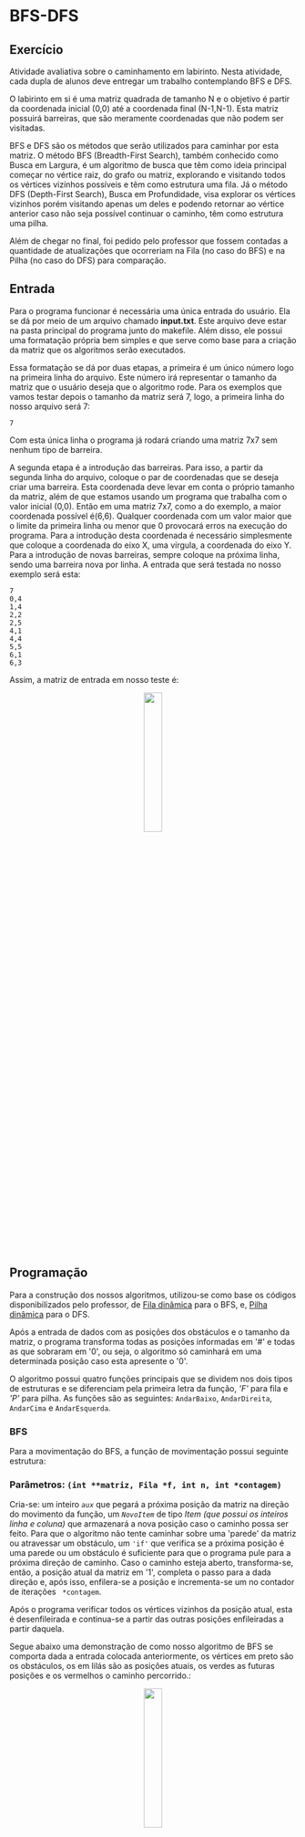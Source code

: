 # BFS-DFS

## Exercício

Atividade avaliativa sobre o caminhamento em labirinto. Nesta atividade, cada dupla de alunos deve entregar um trabalho contemplando BFS e DFS.

O labirinto em si é uma matriz quadrada de tamanho N e o objetivo é partir da coordenada inicial (0,0) até a coordenada final (N-1,N-1). Esta matriz possuirá barreiras, que são meramente coordenadas que não podem ser visitadas.

BFS e DFS são os métodos que serão utilizados para caminhar por esta matriz. O método BFS (Breadth-First Search), também conhecido como Busca em Largura, é um algoritmo de busca que têm como ideia principal começar no vértice raiz, do grafo ou matriz, explorando e visitando todos os vértices vizinhos possíveis e têm como estrutura uma fila. Já o método DFS (Depth-First Search), Busca em Profundidade, visa explorar os vértices vizinhos porém visitando apenas um deles e podendo retornar ao vértice anterior caso não seja possível continuar o caminho, têm como estrutura uma pilha.

Além de chegar no final, foi pedido pelo professor que fossem contadas a quantidade de atualizações que ocorreriam na Fila (no caso do BFS) e na Pilha (no caso do DFS) para comparação.

## Entrada

Para o programa funcionar é necessária uma única entrada do usuário. Ela se dá por meio de um arquivo chamado **input.txt**. Este arquivo deve estar na pasta principal do programa junto do makefile. Além disso, ele possui uma formatação própria bem simples e que serve como base para a criação da matriz que os algoritmos serão executados.

Essa formatação se dá por duas etapas, a primeira é um único número logo na primeira linha do arquivo. Este número irá representar o tamanho da matriz que o usuário deseja que o algoritmo rode. Para os exemplos que vamos testar depois o tamanho da matriz será 7, logo, a primeira linha do nosso arquivo será 7:

```
7
```

Com esta única linha o programa já rodará criando uma matriz 7x7 sem nenhum tipo de barreira.

A segunda etapa é a introdução das barreiras. Para isso, a partir da segunda linha do arquivo, coloque o par de coordenadas que se deseja criar uma barreira. Esta coordenada deve levar em conta o próprio tamanho da matriz, além de que estamos usando um programa que trabalha com o valor inicial (0,0). Então em uma matriz 7x7, como a do exemplo, a maior coordenada possível é(6,6). Qualquer coordenada com um valor maior que o limite da primeira linha ou menor que 0 provocará erros na execução do programa. Para a introdução desta coordenada é necessário simplesmente que coloque a coordenada do eixo X, uma vírgula, a coordenada do eixo Y. Para a introdução de novas barreiras, sempre coloque na próxima linha, sendo uma barreira nova por linha. A entrada que será testada no nosso exemplo será esta:

```
7
0,4
1,4
2,2
2,5
4,1
4,4
5,5
6,1
6,3
```

Assim, a matriz de entrada em nosso teste é:

<center><img src="images/Matriz%20com%20Barreiras.jpeg" style="width:25%;"></center>

## Programação
Para a construção dos nossos algoritmos, utilizou-se como base os códigos disponibilizados pelo professor, de <a href="https://github.com/mpiress/dynamic_queue">Fila dinâmica</a> para o BFS, e, <a href="https://github.com/mpiress/dynamic_stack">Pilha dinâmica</a> para o DFS.

Após a entrada de dados com as posições dos obstáculos e o tamanho da matriz, o programa transforma todas as posições informadas em '#' e todas as que sobraram em '0', ou seja, o algoritmo só caminhará em uma determinada posição caso esta apresente o '0'.

O algoritmo possui quatro funções principais que se dividem nos dois tipos de estruturas e se diferenciam pela primeira letra da função, <em>'F'</em> para fila e <em>'P'</em> para pilha. As funções são as seguintes: <code>AndarBaixo</code>, <code>AndarDireita</code>, <code>AndarCima</code> e <code>AndarEsquerda</code>.

### <strong> BFS </strong>
Para a movimentação do BFS, a função de movimentação possui seguinte estrutura:

### Parâmetros: <code>(int **matriz, Fila *f, int n, int *contagem)</code>

Cria-se: um inteiro <code><em>aux</em></code> que pegará a próxima posição da matriz na direção do movimento da função, um <code><em>NovoItem</code></em> de tipo <em>Item (que possui os inteiros linha e coluna)</em> que armazenará a nova posição caso o caminho possa ser feito. Para que o algoritmo não tente caminhar sobre uma 'parede' da matriz ou atravessar um obstáculo, um <code>'if'</code> que verifica se a próxima posição é uma parede ou um obstáculo é suficiente para que o programa pule para a próxima direção de caminho. Caso o caminho esteja aberto, transforma-se, então, a posição atual da matriz em '1', completa o passo para a dada direção e, após isso, enfilera-se a posição e incrementa-se um no contador de iterações <code> *contagem</code>.

Após o programa verificar todos os vértices vizinhos da posição atual, esta é desenfileirada e continua-se a partir das outras posições enfileiradas a partir daquela.

Segue abaixo uma demonstração de como nosso algoritmo de BFS se comporta dada a entrada colocada anteriormente, os vértices em preto são os obstáculos, os em lilás são as posições atuais, os verdes as futuras posições e os vermelhos o caminho percorrido.:

<center><IMG SRC="images/BFS.gif" style="width:25%;"></center>

### <strong> DFS </strong>
Para a programação do DFS, houveram algumas mudanças a partir do algoritmo BFS. Agora, a função apresenta a seguinte estrutura:

### Parâmetros: <code>(int **matriz, Pilha *p, int n, int *contagem)</code>

Cria-se: um inteiro <code><em>aux</em></code> que pegará a próxima posição da matriz na direção do movimento da função, um <code><em>NovoItem</code></em> de tipo <em>Item (que possui os inteiros linha e coluna)</em> que armazenará a nova posição caso o caminho possa ser feito. Para que o algoritmo não tente caminhar sobre uma 'parede' da matriz ou atravessar um obstáculo, um <code>'if'</code> que verifica se a próxima posição é uma parede ou um obstáculo é suficiente para que o programa pule para a próxima direção de caminho. Caso o caminho esteja aberto, transforma-se, então, a posição atual da matriz em '1', completa o passo para a dada direção e, após isso, empilhaa-se a posição e incrementa-se um no contador de iterações <code> *contagem</code>. Agora, a função é booleana e retorna <code>true</code> caso conclua o passo dado.

Na chamada da função no <code>main()</code> há agora uma variável booleana <code>pAndou</code> que verificará caso o passo foi dado. Se nenhuma função retornar <code>true</code> o algoritmo transforma a posição atual da pilha em um obstáculo desempilha a mesma e continua a verificar a partir da anterior.

Segue abaixo uma demonstração de como nosso algoritmo de DFS se comporta dada a entrada colocada anteriormente, os vértices em preto são os obstáculos, os em lilás são as posições visitadas, os vermelhos as posições que foram transformadas em obstáculo e o verde a posição final.:

<center><IMG SRC="images/DFS.gif" style="width:25%;"></center>

## Saída

A saída do programa é em ordem:
A matriz do BFS final com 1's em todos os pontos visitados pelo método, 0's para os não visitados e # para as barreiras. Em sequência a esta matriz vem a quantidade de iterações feitas caso tenha sido possível chegar em seu objetivo final.

Em seguida, vem a matriz do DFS, com 1's no caminho final da pilha, com 0's para os não visitados e # para as barreiras e os pontos que foram visitados e retornados depois. Em sequência a esta matriz vem a quantidade de iterações feitas caso tenha sido possível chegar em seu objetivo final.

Com a entrada exemplificada, a saída será possível em ambos os casos, sendo neste caso específico o DFS muito mais eficiente do que o BFS, como é possível ver pela saída final:

<center><img src="https://github.com/ppinheirosiqueira/BFS-DFS/blob/main/images/Saida.png" style="width:50%;"></center>

# Compilação e Execução

O exercício disponibilizado possui um arquivo Makefile cedido pelo professor que realiza todo o procedimento de compilação e execução. Para tanto, temos as seguintes diretrizes de execução:


| Comando                |  Função                                                                                           |                     
| -----------------------| ------------------------------------------------------------------------------------------------- |
|  `make clean`          | Apaga a última compilação realizada contida na pasta build                                        |
|  `make`                | Executa a compilação do programa utilizando o gcc, e o resultado vai para a pasta build           |
|  `make run`            | Executa o programa da pasta build após a realização da compilação                                 |

É recomendado fazer um `make clean` antes de um `make`.
